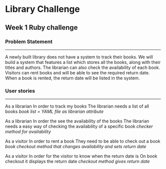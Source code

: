 # Library Challenge
## Week 1 Ruby challenge

### Problem Statement
-------
A newly built library does not have a system to track their books. 
We will build a system that features a list which stores all the books, along with their titles and authors.
The librarian can also check the availability of each book.
Visitors can rent books and will be able to see the required return date. When a book is rented, the return date will be listed in the system.

### User stories
-------
As a librarian
In order to track my books
The librarian needs a list of all books
*book list = YAML file as librarian attribute*

As a librarian
In order the see the availability of the books
The librarian needs a easy way of checking the availability of a specific book
*checker method for availability*

As a visitor
In order to rent a book
They need to be able to check out a book
*book checkout method that changes availability and sets return date*

As a visitor
In order for the visitor to know when the return date is
On book checkout it displays the return date
*checkout method gives return date*
